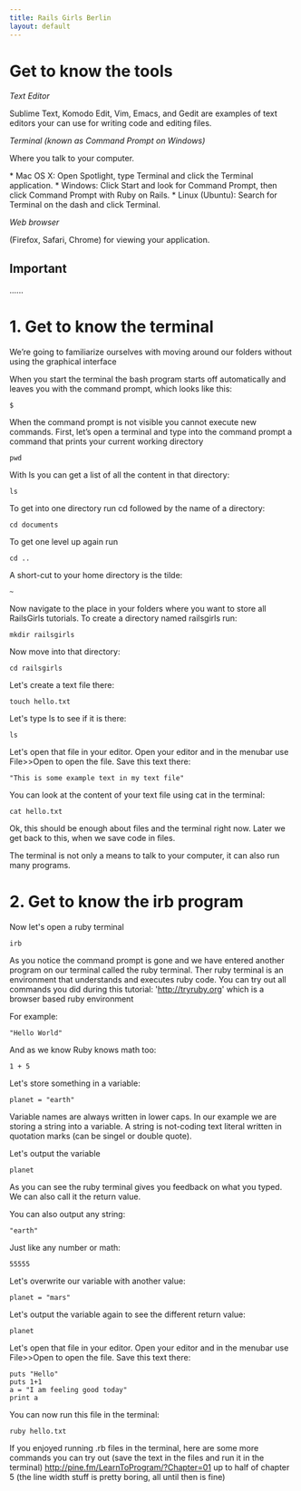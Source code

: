 ```yaml
---
title: Rails Girls Berlin
layout: default
---
```


# Get to know the tools

<i class="icon-file-text icon-2x"> Text Editor</i>

<p class="lead">Sublime Text, Komodo Edit, Vim, Emacs, and Gedit are examples of text editors your can use for writing code and editing files.</p>

<i class="icon-terminal icon-2x"> Terminal (known as Command Prompt on Windows)</i>

<p class="lead">Where you talk to your computer.</p>
* Mac OS X: Open Spotlight, type Terminal and click the Terminal application.
* Windows: Click Start and look for Command Prompt, then click Command Prompt with Ruby on Rails.
* Linux (Ubuntu): Search for Terminal on the dash and click Terminal.

<i class="icon-desktop icon-2x"> Web browser</i>

<p class="lead">(Firefox, Safari, Chrome) for viewing your application.</p>

## Important

......

# 1. Get to know the terminal

We’re going to familiarize ourselves with moving around our folders without using the graphical interface

When you start the terminal the bash program starts off automatically and leaves you with the command prompt, which looks like this:

    $

When the command prompt is not visible you cannot execute new commands.
First, let’s open a terminal and type into the command prompt a command that prints your current working directory

    pwd

With ls you can get a list of all the content in that directory:

    ls

To get into one directory run cd followed by the name of a directory:

    cd documents

To get one level up again run

    cd ..

A short-cut to your home directory is the tilde:

    ~

Now navigate to the place in your folders where you want to store all RailsGirls tutorials. To create a directory named railsgirls run:

    mkdir railsgirls

Now move into that directory:

    cd railsgirls

Let's create a text file there:

    touch hello.txt

Let's type ls to see if it is there:

    ls

Let's open that file in your editor. Open your editor and in the menubar use File>>Open to open the file.
Save this text there:

    "This is some example text in my text file"

You can look at the content of your text file using cat in the terminal:

    cat hello.txt

Ok, this should be enough about files and the terminal right now. Later we get back to this, when we save code in files.    


The terminal is not only a means to talk to your computer, it can also run many programs.

# 2. Get to know the irb program


Now let's open a ruby terminal

    irb

As you notice the command prompt is gone and we have entered another program on our terminal called the ruby terminal.
Ther ruby terminal is an environment that understands and executes ruby code. You can try out all commands you did during this tutorial: 'http://tryruby.org' which is a browser based ruby environment

    
For example:

    "Hello World"

And as we know Ruby knows math too:

    1 + 5

Let's store something in a variable:

    planet = "earth"

Variable names are always written in lower caps. In our example we are storing a string into a variable. A string is not-coding text literal written in quotation marks (can be singel or double quote).

Let's output the variable

    planet
As you can see the ruby terminal gives you feedback on what you typed. We can also call it the return value.

You can also output any string:

    "earth"

Just like any number or math:

    55555

Let's overwrite our variable with another value:

    planet = "mars"

Let's output the variable again to see the different return value:

    planet

Let's open that file in your editor. Open your editor and in the menubar use File>>Open to open the file.
Save this text there:

    puts "Hello"
    puts 1+1
    a = "I am feeling good today"
    print a

You can now run this file in the terminal:

    ruby hello.txt

If you enjoyed running .rb files in the terminal, here are some more commands you can try out (save the text in the files and run it in the terminal)
http://pine.fm/LearnToProgram/?Chapter=01
up to half of chapter 5 (the line width stuff is pretty boring, all until then is fine)


